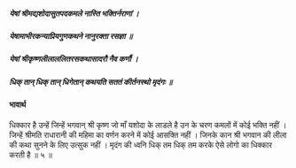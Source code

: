 ##### येषां श्रीमद्यशोदासुतपदकमले नास्ति भक्तिर्नराणां ।
##### येषामाभीरकन्याप्रियगुणकथने नानुरक्ता रसज्ञा ॥
##### येषां श्रीकृष्णलीलाललितरसकथासादरौ नैव कर्णौ ।
##### धिक् तान् धिक् तान् धिगेतान् कथयति सततं कीर्तनस्थो मृदंगः ॥

#### भावार्थ

धिक्कार है उन्हें जिन्हें भगवान् श्री कृष्ण जो माँ यशोदा के लाडले है उन के चरण कमलों में कोई भक्ति नहीं । जिन्हें श्रीमति राधारानी की महिमा का वर्णन करने में कोई आसक्ति नहीं । जिनके कान श्री भगवान की लीला की कथा सुनने के लिए उत्सुक नहीं । मृदंग की ध्वनि धिक् तम धिक् तम करके ऐसे लोगो का धिक्कार करती है ॥ ५ ॥